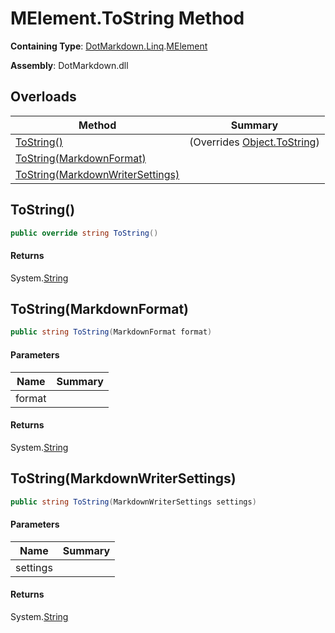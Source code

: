 # MElement\.ToString Method

**Containing Type**: [DotMarkdown.Linq](../../README.md)\.[MElement](../README.md)

**Assembly**: DotMarkdown\.dll

## Overloads

| Method | Summary |
| ------ | ------- |
| [ToString()](#DotMarkdown_Linq_MElement_ToString) |  \(Overrides [Object.ToString](https://docs.microsoft.com/en-us/dotnet/api/system.object.tostring)\) |
| [ToString(MarkdownFormat)](#DotMarkdown_Linq_MElement_ToString_DotMarkdown_MarkdownFormat_) | |
| [ToString(MarkdownWriterSettings)](#DotMarkdown_Linq_MElement_ToString_DotMarkdown_MarkdownWriterSettings_) | |

## ToString\(\)<a name="DotMarkdown_Linq_MElement_ToString"></a>

```csharp
public override string ToString()
```

#### Returns

System\.[String](https://docs.microsoft.com/en-us/dotnet/api/system.string)

## ToString\(MarkdownFormat\)<a name="DotMarkdown_Linq_MElement_ToString_DotMarkdown_MarkdownFormat_"></a>

```csharp
public string ToString(MarkdownFormat format)
```

#### Parameters

| Name | Summary |
| ---- | ------- |
| format | |

#### Returns

System\.[String](https://docs.microsoft.com/en-us/dotnet/api/system.string)

## ToString\(MarkdownWriterSettings\)<a name="DotMarkdown_Linq_MElement_ToString_DotMarkdown_MarkdownWriterSettings_"></a>

```csharp
public string ToString(MarkdownWriterSettings settings)
```

#### Parameters

| Name | Summary |
| ---- | ------- |
| settings | |

#### Returns

System\.[String](https://docs.microsoft.com/en-us/dotnet/api/system.string)

